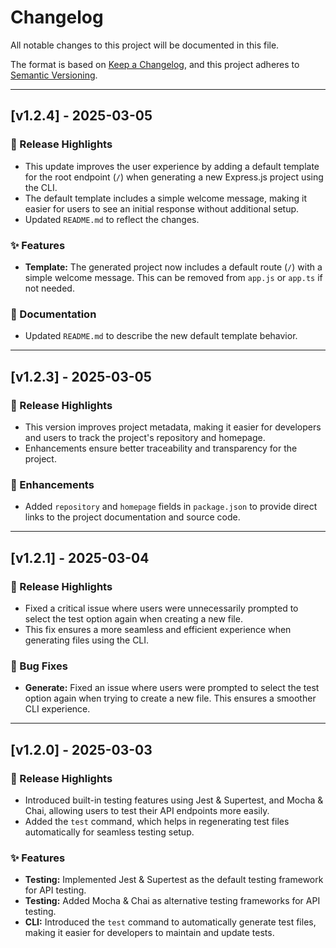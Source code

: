# Changelog

All notable changes to this project will be documented in this file.

The format is based on [Keep a Changelog](https://keepachangelog.com/en/1.1.0/),
and this project adheres to [Semantic Versioning](https://semver.org/spec/v2.0.0.html).

---

## [v1.2.4] - 2025-03-05

### 🚀 Release Highlights

- This update improves the user experience by adding a default template for the root endpoint (`/`) when generating a new Express.js project using the CLI.
- The default template includes a simple welcome message, making it easier for users to see an initial response without additional setup.
- Updated `README.md` to reflect the changes.

### ✨ Features

- **Template:** The generated project now includes a default route (`/`) with a simple welcome message. This can be removed from `app.js` or `app.ts` if not needed.

### 📖 Documentation

- Updated `README.md` to describe the new default template behavior.

---

## [v1.2.3] - 2025-03-05

### 🚀 Release Highlights

- This version improves project metadata, making it easier for developers and users to track the project's repository and homepage.
- Enhancements ensure better traceability and transparency for the project.

### 🔧 Enhancements

- Added `repository` and `homepage` fields in `package.json` to provide direct links to the project documentation and source code.

---

## [v1.2.1] - 2025-03-04

### 🚀 Release Highlights

- Fixed a critical issue where users were unnecessarily prompted to select the test option again when creating a new file.
- This fix ensures a more seamless and efficient experience when generating files using the CLI.

### 🐛 Bug Fixes

- **Generate:** Fixed an issue where users were prompted to select the test option again when trying to create a new file. This ensures a smoother CLI experience.

---

## [v1.2.0] - 2025-03-03

### 🚀 Release Highlights

- Introduced built-in testing features using Jest & Supertest, and Mocha & Chai, allowing users to test their API endpoints more easily.
- Added the `test` command, which helps in regenerating test files automatically for seamless testing setup.

### ✨ Features

- **Testing:** Implemented Jest & Supertest as the default testing framework for API testing.
- **Testing:** Added Mocha & Chai as alternative testing frameworks for API testing.
- **CLI:** Introduced the `test` command to automatically generate test files, making it easier for developers to maintain and update tests.
